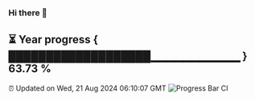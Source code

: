 ### Hi there 👋
⏳ Year progress { ███████████████████▁▁▁▁▁▁▁▁▁▁▁ } 63.73 %
---
⏰ Updated on Wed, 21 Aug 2024 06:10:07 GMT
![Progress Bar CI](https://github.com/Moyi321/Moyi321/workflows/Progress%20Bar%20CI/badge.svg)
